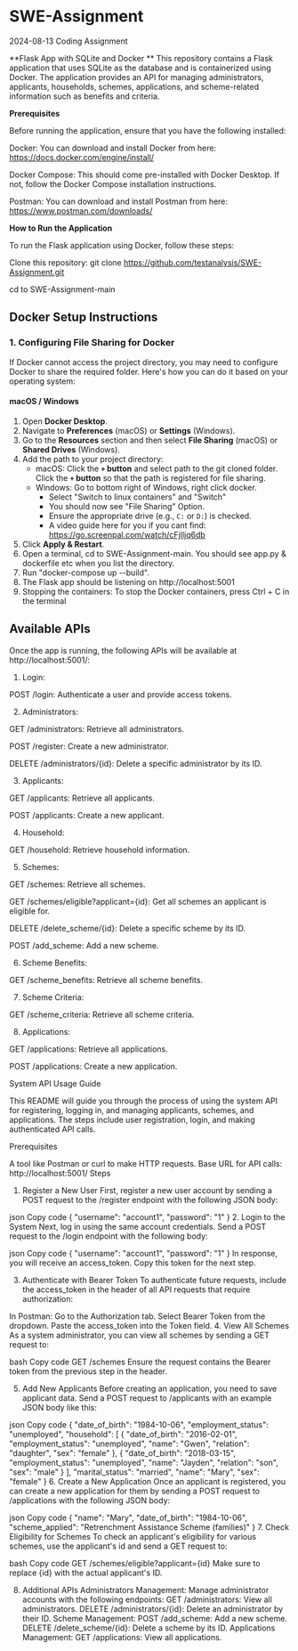 # SWE-Assignment
2024-08-13 Coding Assignment

**Flask App with SQLite and Docker
**
This repository contains a Flask application that uses SQLite as the database and is containerized using Docker. The application provides an API for managing administrators, applicants, households, schemes, applications, and scheme-related information such as benefits and criteria.

**Prerequisites**

   Before running the application, ensure that you have the following installed:
   
   Docker: You can download and install Docker from here: https://docs.docker.com/engine/install/

   Docker Compose: This should come pre-installed with Docker Desktop. If not, follow the Docker Compose installation
   instructions.
   
   Postman: You can download and install Postman from here: https://www.postman.com/downloads/

**How to Run the Application**

   To run the Flask application using Docker, follow these steps:
   
   Clone this repository:
   git clone https://github.com/testanalysis/SWE-Assignment.git
   
   cd to SWE-Assignment-main

## Docker Setup Instructions

### 1. Configuring File Sharing for Docker

If Docker cannot access the project directory, you may need to configure Docker to share the required folder. Here's how you can do it based on your operating system:

#### macOS / Windows
1. Open **Docker Desktop**.
2. Navigate to **Preferences** (macOS) or **Settings** (Windows).
3. Go to the **Resources** section and then select **File Sharing** (macOS) or **Shared Drives** (Windows).
4. Add the path to your project directory:
   - macOS: Click the **`+` button** and select path to the git cloned folder. Click the **`+` button** so that the path is registered for file sharing. 
   - Windows: Go to bottom right of Windows, right click docker.
      - Select "Switch to linux containers" and "Switch"
      - You should now see "File Sharing" Option. 
      - Ensure the appropriate drive (e.g., `C:` or `D:`) is checked.
      - A video guide here for you if you cant find: https://go.screenpal.com/watch/cFjIljq6db
5. Click **Apply & Restart**.
6. Open a terminal, cd to SWE-Assignment-main. You should see app.py & dockerfile etc when you list the directory.
7. Run "docker-compose up --build".
8. The Flask app should be listening on http://localhost:5001
9. Stopping the containers: To stop the Docker containers, press Ctrl + C in the terminal

## Available APIs

Once the app is running, the following APIs will be available at http://localhost:5001/:

1. Login:

POST /login: Authenticate a user and provide access tokens.

2. Administrators:

GET /administrators: Retrieve all administrators.

POST /register: Create a new administrator.

DELETE /administrators/{id}: Delete a specific administrator by its ID.

3. Applicants:
   
GET /applicants: Retrieve all applicants.

POST /applicants: Create a new applicant.

4. Household:
   
GET /household: Retrieve household information.

5. Schemes:
   
GET /schemes: Retrieve all schemes.

GET /schemes/eligible?applicant={id}: Get all schemes an applicant is eligible for.

DELETE /delete_scheme/{id}: Delete a specific scheme by its ID.

POST /add_scheme: Add a new scheme.

6. Scheme Benefits:
 
GET /scheme_benefits: Retrieve all scheme benefits.

7. Scheme Criteria:
   
GET /scheme_criteria: Retrieve all scheme criteria.

8. Applications:

GET /applications: Retrieve all applications.

POST /applications: Create a new application.


System API Usage Guide

This README will guide you through the process of using the system API for registering, logging in, and managing applicants, schemes, and applications. The steps include user registration, login, and making authenticated API calls.

Prerequisites

A tool like Postman or curl to make HTTP requests.
Base URL for API calls: http://localhost:5001/
Steps

1. Register a New User
First, register a new user account by sending a POST request to the /register endpoint with the following JSON body:

json
Copy code
{
  "username": "account1",
  "password": "1"
}
2. Login to the System
Next, log in using the same account credentials. Send a POST request to the /login endpoint with the following body:

json
Copy code
{
  "username": "account1",
  "password": "1"
}
In response, you will receive an access_token. Copy this token for the next step.

3. Authenticate with Bearer Token
To authenticate future requests, include the access_token in the header of all API requests that require authorization:

In Postman:
Go to the Authorization tab.
Select Bearer Token from the dropdown.
Paste the access_token into the Token field.
4. View All Schemes
As a system administrator, you can view all schemes by sending a GET request to:

bash
Copy code
GET /schemes
Ensure the request contains the Bearer token from the previous step in the header.

5. Add New Applicants
Before creating an application, you need to save applicant data. Send a POST request to /applicants with an example JSON body like this:

json
Copy code
{
  "date_of_birth": "1984-10-06",
  "employment_status": "unemployed",
  "household": [
    {
      "date_of_birth": "2016-02-01",
      "employment_status": "unemployed",
      "name": "Gwen",
      "relation": "daughter",
      "sex": "female"
    },
    {
      "date_of_birth": "2018-03-15",
      "employment_status": "unemployed",
      "name": "Jayden",
      "relation": "son",
      "sex": "male"
    }
  ],
  "marital_status": "married",
  "name": "Mary",
  "sex": "female"
}
6. Create a New Application
Once an applicant is registered, you can create a new application for them by sending a POST request to /applications with the following JSON body:

json
Copy code
{
  "name": "Mary",
  "date_of_birth": "1984-10-06",
  "scheme_applied": "Retrenchment Assistance Scheme (families)"
}
7. Check Eligibility for Schemes
To check an applicant's eligibility for various schemes, use the applicant's id and send a GET request to:

bash
Copy code
GET /schemes/eligible?applicant={id}
Make sure to replace {id} with the actual applicant's ID.

8. Additional APIs
Administrators Management: Manage administrator accounts with the following endpoints:
GET /administrators: View all administrators.
DELETE /administrators/{id}: Delete an administrator by their ID.
Scheme Management:
POST /add_scheme: Add a new scheme.
DELETE /delete_scheme/{id}: Delete a scheme by its ID.
Applications Management:
GET /applications: View all applications.

